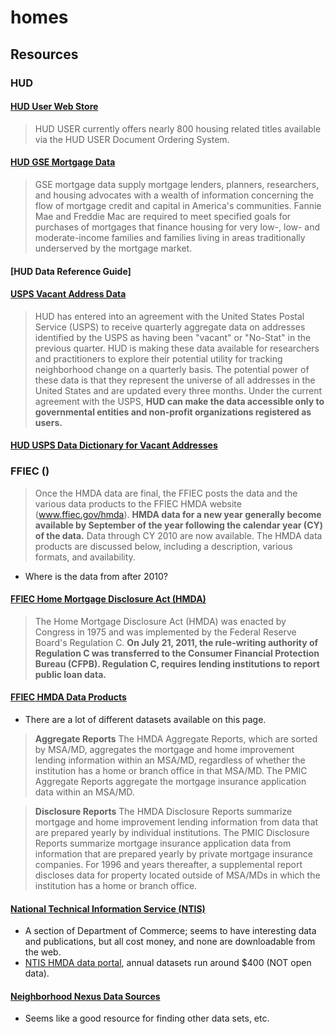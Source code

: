 homes
=====

## Resources

### HUD 

#### [HUD User Web Store](http://webstore.huduser.org/catalog/index.php)

> HUD USER currently offers nearly 800 housing related titles available via the HUD USER Document Ordering System.

#### [HUD GSE Mortgage Data](http://www.huduser.org/portal/datasets/gse/gse2007.html)

> GSE mortgage data supply mortgage lenders, planners, researchers, and housing advocates with a wealth of information concerning the flow of mortgage credit and capital in America's communities. Fannie Mae and Freddie Mac are required to meet specified goals for purchases of mortgages that finance housing for very low-, low- and moderate-income families and families living in areas traditionally underserved by the mortgage market.

#### [HUD Data Reference Guide]

#### [USPS Vacant Address Data](http://www.huduser.org/portal/datasets/usps.html)

> HUD has entered into an agreement with the United States Postal Service (USPS) to receive quarterly aggregate data on addresses identified by the USPS as having been "vacant" or "No-Stat" in the previous quarter. HUD is making these data available for researchers and practitioners to explore their potential utility for tracking neighborhood change on a quarterly basis. The potential power of these data is that they represent the universe of all addresses in the United States and are updated every three months. Under the current agreement with the USPS, **HUD can make the data accessible only to governmental entities and non-profit organizations registered as users.**

#### [HUD USPS Data Dictionary for Vacant Addresses](http://www.huduser.org/portal/datasets/usps/USPS_Data_Dictionary_07212008.pdf)


### FFIEC ()

> Once the HMDA data are final, the FFIEC posts the data and the various data products to the FFIEC HMDA website (www.ffiec.gov/hmda). **HMDA data for a new year generally become available by September of the year following the calendar year (CY) of the data.** Data through CY 2010 are now available. The HMDA data products are discussed below, including a description, various formats, and availability.

 - Where is the data from after 2010?

#### [FFIEC Home Mortgage Disclosure Act (HMDA)](http://www.ffiec.gov/hmda/)

> The Home Mortgage Disclosure Act (HMDA) was enacted by Congress in 1975 and was implemented by the Federal Reserve Board's Regulation C. **On July 21, 2011, the rule-writing authority of Regulation C was transferred to the Consumer Financial Protection Bureau (CFPB). Regulation C, requires lending institutions to report public loan data.**

#### [FFIEC HMDA Data Products](http://www.ffiec.gov/hmda/hmdaproducts.htm)

 - There are a lot of different datasets available on this page.

> **Aggregate Reports**
> The HMDA Aggregate Reports, which are sorted by MSA/MD, aggregates the mortgage and home improvement lending information within an MSA/MD, regardless of whether the institution has a home or branch office in that MSA/MD.  The PMIC Aggregate Reports aggregate the mortgage insurance application data within an MSA/MD. 

> **Disclosure Reports**
> The HMDA Disclosure Reports summarize mortgage and home improvement lending information from data that are prepared yearly by individual institutions.  The PMIC Disclosure Reports summarize mortgage insurance application data from information that are prepared yearly by private mortgage insurance companies.  For 1996 and years thereafter, a supplemental report discloses data for property located outside of MSA/MDs in which the institution has a home or branch office.


#### [National Technical Information Service (NTIS)](http://www.ntis.gov/products/publications.aspx)
 - A section of Department of Commerce; seems to have interesting data and publications, but all cost money, and none are downloadable from the web. 
 - [NTIS HMDA data portal](http://www.ntis.gov/products/bank-hmda.aspx), annual datasets run around $400 (NOT open data).




#### [Neighborhood Nexus Data Sources](http://www.neighborhoodnexus.org/content/data-sources)
 - Seems like a good resource for finding other data sets, etc. 
